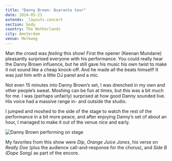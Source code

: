 ```yaml
---
title: "Danny Brown: Quaranta tour"
date: 2024-05-21
extends: _layouts.concert
section: body
country: The Netherlands
city: Amsterdam
venue: Melkweg
---
```


Man the crowd was _feeling_ this show! First the opener (Keenan Mundane) pleasantly
surprised everyone with his performance. You could really hear the Danny Brown
influence, but he still gave his music his own twist to make it not sound like a
cheap knock-off. And he made all the beats himself! It was just him with a little
DJ panel and a mic.

Not even 15 minutes into Danny Brown’s set, I was drenched in my own and other
people’s sweat. Moshing can be fun at times, but this was a bit much for me. I
was (perhaps unfairly) surprised at how good Danny sounded live. His voice had a
massive range in- and outside the studio.

I jumped and moshed to the side of the stage to watch the rest of the performance
in a bit more peace, and after enjoying Danny’s set of about an hour, I managed to
make it out of the venue nice and early.

![Danny Brown performing on stage](/assets/images/concerts/danny-brown-quaranta.jpg)

My favorites from this show were _Dip_, _Orange Juice Jones_, his verse on
_Really Doe_ (plus the audience call-and-response for the chorus), and
_Side B (Dope Song)_ as part of the encore.
